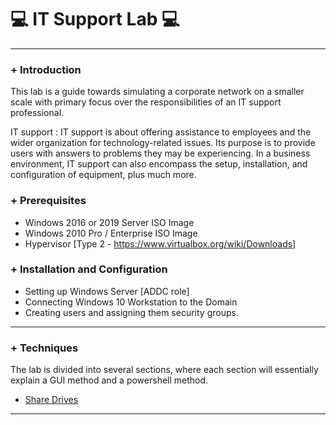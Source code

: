 #	💻 IT Support Lab 💻

---

<h3>+ Introduction</h3>

This lab is a guide towards simulating a corporate network on a smaller scale with primary focus over the responsibilities of an IT support professional.

IT support
: IT support is about offering assistance to employees and the wider organization for technology-related issues. Its purpose is to provide users with answers to problems they may be experiencing. In a business environment, IT support can also encompass the setup, installation, and configuration of equipment, plus much more.

<h3>+ Prerequisites</h3>

- Windows 2016 or 2019 Server ISO Image
- Windows 2010 Pro / Enterprise ISO Image
- Hypervisor [Type 2 - https://www.virtualbox.org/wiki/Downloads]

<h3>+ Installation and Configuration</h3>

- Setting up Windows Server [ADDC role]
- Connecting Windows 10 Workstation to the Domain
- Creating users and assigning them security groups.

---
### + Techniques

The lab is divided into several sections, where each section will essentially explain a GUI method and a powershell method.

- [Share Drives](./SMB%20main.md)

---

<br>
<br>
<br>









